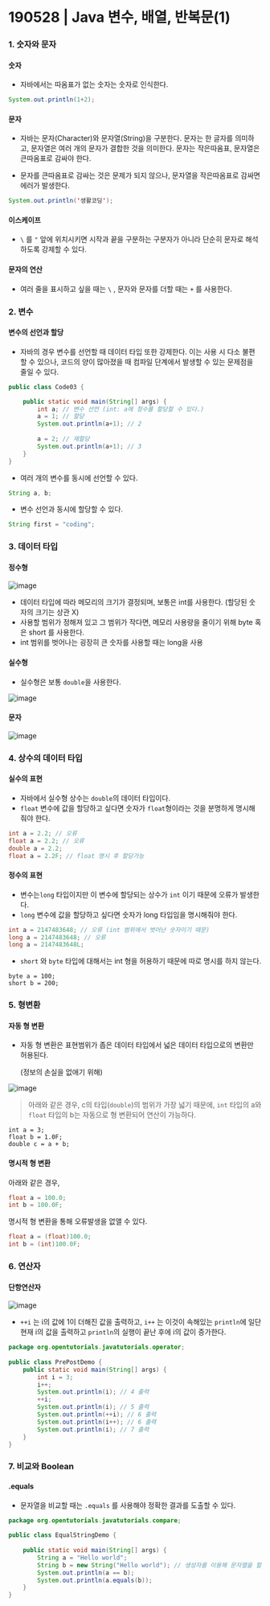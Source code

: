 # 190528 | Java 변수, 배열, 반복문(1)



### 1. 숫자와 문자

#### 숫자

* 자바에서는 따옴표가 없는 숫자는 숫자로 인식한다.

```java
System.out.println(1+2);
```



#### 문자

* 자바는 문자(Character)와 문자열(String)을 구분한다. 문자는 한 글자를 의미하고, 문자열은 여러 개의 문자가 결합한 것을  의미한다. 문자는 작은따옴표, 문자열은 큰따옴표로 감싸야 한다. 

* 문자를 큰따옴표로 감싸는 것은 문제가 되지 않으나, 문자열을 작은따옴표로 감싸면 에러가 발생한다.

```java
System.out.println('생활코딩');
```



#### 이스케이프

* `\` 를 `"` 앞에 위치시키면 시작과 끝을 구분하는 구분자가 아니라 단순히 문자로 해석하도록 강제할 수 있다.



#### 문자의 연산

* 여러 줄을 표시하고 싶을 때는 `\` , 문자와 문자를 더할 때는 `+` 를 사용한다.



### 2. 변수

#### 변수의 선언과 할당

* 자바의 경우 변수를 선언할 때 데이터 타입 또한 강제한다. 이는 사용 시 다소 불편할 수 있으나, 코드의 양이 많아졌을 때 컴파일 단계에서 발생할 수 있는 문제점을 줄일 수 있다.

```java
public class Code03 {

	public static void main(String[] args) {		
		int a; // 변수 선언 (int: a에 정수를 할당할 수 있다.)
		a = 1; // 할당
		System.out.println(a+1); // 2
		
		a = 2; // 재할당
		System.out.println(a+1); // 3
	}
}
```

* 여러 개의 변수를 동시에 선언할 수 있다.

```java
String a, b;
```

* 변수 선언과 동시에 할당할 수 있다.

```java
String first = "coding";
```



### 3. 데이터 타입

#### 정수형

![image](https://user-images.githubusercontent.com/46305309/58458183-7f5c1f80-8163-11e9-9936-5c8fe01631a5.png)

* 데이터 타입에 따라 메모리의 크기가 결정되며, 보통은 int를 사용한다. (할당된 숫자의 크기는 상관 X)
* 사용할 범위가 정해져 있고 그 범위가 작다면, 메모리 사용량을 줄이기 위해 byte 혹은 short 를 사용한다. 
* int 범위를 벗어나는 굉장히 큰 숫자를 사용할 때는 long을 사용



#### 실수형

* 실수형은 보통 `double`을 사용한다.

![image](https://user-images.githubusercontent.com/46305309/58458711-d0204800-8164-11e9-8f19-274104dff937.png)



#### 문자

![image](https://user-images.githubusercontent.com/46305309/58458759-ec23e980-8164-11e9-92ee-8496906f1b81.png)



### 4. 상수의 데이터 타입

#### 실수의 표현

* 자바에서 실수형 상수는 `double`의 데이터 타입이다.
* `float` 변수에 값을 할당하고 싶다면 숫자가 `float`형이라는 것을 분명하게 명시해줘야 한다.

```java
int a = 2.2; // 오류
float a = 2.2; // 오류
double a = 2.2; 
float a = 2.2F; // float 명시 후 할당가능
```



#### 정수의 표현

* 변수는`long` 타입이지만 이 변수에 할당되는 상수가 `int` 이기 때문에 오류가 발생한다.
* `long` 변수에 값을 할당하고 싶다면 숫자가 long 타입임을 명시해줘야 한다.

```java
int a = 2147483648; // 오류 (int 범위에서 벗어난 숫자이기 때문)
long a = 2147483648; // 오류 
long a = 2147483648L;
```

* `short` 와 `byte` 타입에 대해서는 int 형을 허용하기 때문에 따로 명시를 하지 않는다.

```
byte a = 100;
short b = 200;
```



### 5. 형변환

#### 자동 형 변환

* 자동 형 변환은 표현범위가 좁은 데이터 타입에서 넓은 데이터 타입으로의 변환만 허용된다.

  (정보의 손실을 없애기 위해)

![image](https://user-images.githubusercontent.com/46305309/58460374-7b7ecc00-8168-11e9-9611-992d070130f5.png)

> 아래와 같은 경우, c의 타입(`double`)의 범위가 가장 넓기 때문에, `int` 타입의 a와 `float` 타입의 b는 자동으로 형 변환되어 연산이 가능하다. 

```
int a = 3;
float b = 1.0F;
double c = a + b;
```



#### 명시적 형 변환

아래와 같은 경우,

```java
float a = 100.0;
int b = 100.0F;
```

명시적 형 변환을 통해 오류발생을 없앨 수 있다.

```java
float a = (float)100.0;
int b = (int)100.0F;
```



### 6.  연산자

#### 단항연산자

![image](https://user-images.githubusercontent.com/46305309/58462799-91db5680-816d-11e9-8b2e-5f4058b47f92.png)

* `++i` 는 i의 값에 1이 더해진 값을 출력하고, `i++` 는 이것이 속해있는 `println`에 일단 현재 i의 값을 출력하고 `println`의 실행이 끝난 후에 i의 값이 증가한다.

```java
package org.opentutorials.javatutorials.operator;
 
public class PrePostDemo {
    public static void main(String[] args) {
        int i = 3;
        i++;
        System.out.println(i); // 4 출력
        ++i;
        System.out.println(i); // 5 출력
        System.out.println(++i); // 6 출력
        System.out.println(i++); // 6 출력
        System.out.println(i); // 7 출력
    }
}
```



### 7. 비교와 Boolean

#### .equals

* 문자열을 비교할 때는 `.equals` 를 사용해야 정확한 결과를 도출할 수 있다. 

```java
package org.opentutorials.javatutorials.compare;
 
public class EqualStringDemo {
 
    public static void main(String[] args) {
        String a = "Hello world";
        String b = new String("Hello world"); // 생성자를 이용해 문자열을 할당
        System.out.println(a == b);
        System.out.println(a.equals(b));
    } 
}
```

